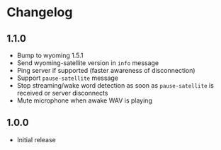 # Changelog

## 1.1.0

- Bump to wyoming 1.5.1
- Send wyoming-satellite version in `info` message
- Ping server if supported (faster awareness of disconnection)
- Support `pause-satellite` message
- Stop streaming/wake word detection as soon as `pause-satellite` is received or server disconnects
- Mute microphone when awake WAV is playing

## 1.0.0

- Initial release

